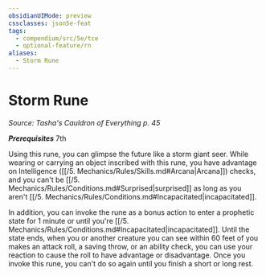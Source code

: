 ```yaml
---
obsidianUIMode: preview
cssclasses: json5e-feat
tags:
  - compendium/src/5e/tce
  - optional-feature/rn
aliases:
  - Storm Rune
---
```

# Storm Rune
*Source: Tasha's Cauldron of Everything p. 45*  

***Prerequisites*** 7th

Using this rune, you can glimpse the future like a storm giant seer. While wearing or carrying an object inscribed with this rune, you have advantage on Intelligence ([[/5. Mechanics/Rules/Skills.md#Arcana\|Arcana]]) checks, and you can't be [[/5. Mechanics/Rules/Conditions.md#Surprised\|surprised]] as long as you aren't [[/5. Mechanics/Rules/Conditions.md#Incapacitated\|incapacitated]].

In addition, you can invoke the rune as a bonus action to enter a prophetic state for 1 minute or until you're [[/5. Mechanics/Rules/Conditions.md#Incapacitated\|incapacitated]]. Until the state ends, when you or another creature you can see within 60 feet of you makes an attack roll, a saving throw, or an ability check, you can use your reaction to cause the roll to have advantage or disadvantage. Once you invoke this rune, you can't do so again until you finish a short or long rest.
